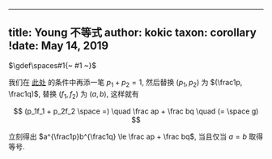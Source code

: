 
---
title: Young 不等式
author: kokic
taxon: corollary
!date: May 14, 2019
---

$\gdef\spaces#1{~ #1 ~}$

我们在 [此处](/daily-surf/young-lemma) 的条件中再添一笔 $p_1+p_2=1$, 然后替换 $(p_1,p_2)$ 为 $(\frac1p, \frac1q)$, 替换 $(f_1,f_2)$ 为 $(a,b)$, 这样就有

$$ (p_1f_1 + p_2f_2 \space =) \quad \frac ap + \frac bq \quad (= \space g) $$

立刻得出 $a^{\frac1p}b^{\frac1q} \le \frac ap + \frac bq$, 当且仅当 $a=b$ 取得等号. 
